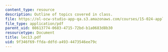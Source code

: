 ```yaml
---
content_type: resource
description: Outline of topics covered in class.
file: https://ol-ocw-studio-app-qa.s3.amazonaws.com/courses/15-024-applied-economics-for-managers-summer-2004/9f346f69ffdaddfda4934473546ee79c_lec13.pdf
file_type: application/pdf
parent_uid: 08613774-0683-4715-72bd-b1a0683d8b30
resourcetype: Document
title: lec13.pdf
uid: 9f346f69-ffda-ddfd-a493-4473546ee79c
---
```

